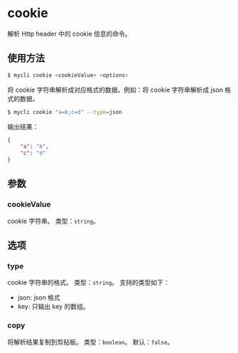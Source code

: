 # cookie

解析 Http header 中的 cookie 信息的命令。

## 使用方法

```bash
$ mycli cookie <cookieValue> <options>
```

将 cookie 字符串解析成对应格式的数据。例如：将 cookie 字符串解析成 json 格式的数据。

```bash
$ mycli cookie "a=b;c=d" --type=json
```

输出结果：

```json
{
    "a": "b",
    "c": "d"
}
```

## 参数

### cookieValue

cookie 字符串。
类型：`string`。

## 选项

### type

cookie 字符串的格式。
类型：`string`。
支持的类型如下：

-   json: json 格式
-   key: 只输出 key 的数组。

### copy

将解析结果复制到剪贴板。
类型：`boolean`。
默认：`false`。
